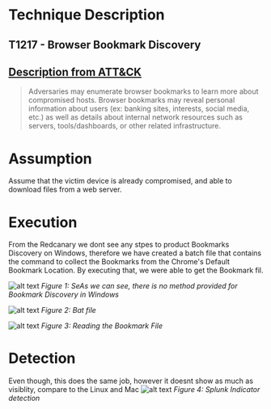 <h1>Technique Description</h1>
<h2>T1217 - Browser Bookmark Discovery</h2>
<h2><a href="https://attack.mitre.org/techniques/T1217/">Description from ATT&CK</a></h2>
<blockquote>
Adversaries may enumerate browser bookmarks to learn more about compromised hosts. Browser bookmarks may reveal personal information about users (ex: banking sites, interests, social media, etc.) as well as details about internal network resources such as servers, tools/dashboards, or other related infrastructure.
</blockquote>

<h1>Assumption</h1>
Assume that the victim device is already compromised, and able to download files from a web server.

<h1>Execution</h1>
From the Redcanary we dont see any stpes to product Bookmarks Discovery on Windows, therefore we have created a batch file that contains the command to collect the Bookmarks from the Chrome's Default Bookmark Location.
By executing that, we were able to get the Bookmark fil.


![alt text](https://github.com/chadharahil/group9_mitre_testcases/blob/master/Discovery/Screenshots/No%20Bookmark.PNG)
*Figure 1: SeAs we can see, there is no method provided for Bookmark Discovery in Windows*



![alt text](https://github.com/chadharahil/group9_mitre_testcases/blob/master/Discovery/Screenshots/Bat%20file.png)
*Figure 2: Bat file*

![alt text](https://github.com/chadharahil/group9_mitre_testcases/blob/master/Discovery/Screenshots/Reading.png)
*Figure 3: Reading the Bookmark File*


<h1>Detection</h1>

Even though, this does the same job, however it doesnt show as much as visiblity, compare to the Linux and Mac
![alt text](https://github.com/chadharahil/group9_mitre_testcases/blob/master/Discovery/Screenshots/Splunk-2019-04-21-08-59-40.png)
*Figure 4: Splunk Indicator detection*


